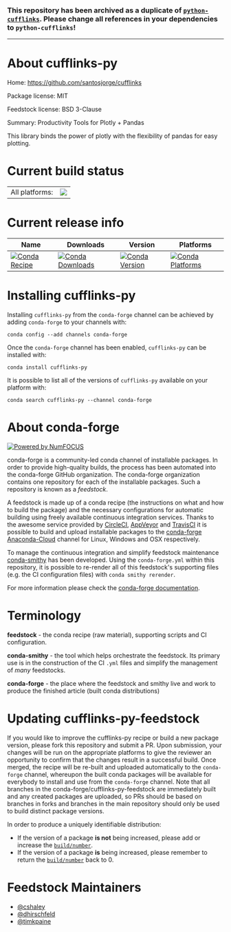 ### This repository has been archived as a duplicate of [`python-cufflinks`](https://github.com/conda-forge/python-cufflinks-feedstock). Please change all references in your dependencies to `python-cufflinks`!

----

About cufflinks-py
==================

Home: https://github.com/santosjorge/cufflinks

Package license: MIT

Feedstock license: BSD 3-Clause

Summary: Productivity Tools for Plotly + Pandas

This library binds the power of plotly with the flexibility of pandas for easy plotting.

Current build status
====================


<table><tr><td>All platforms:</td>
    <td>
      <a href="https://dev.azure.com/conda-forge/feedstock-builds/_build/latest?definitionId=5306&branchName=master">
        <img src="https://dev.azure.com/conda-forge/feedstock-builds/_apis/build/status/cufflinks-py-feedstock?branchName=master">
      </a>
    </td>
  </tr>
</table>

Current release info
====================

| Name | Downloads | Version | Platforms |
| --- | --- | --- | --- |
| [![Conda Recipe](https://img.shields.io/badge/recipe-cufflinks--py-green.svg)](https://anaconda.org/conda-forge/cufflinks-py) | [![Conda Downloads](https://img.shields.io/conda/dn/conda-forge/cufflinks-py.svg)](https://anaconda.org/conda-forge/cufflinks-py) | [![Conda Version](https://img.shields.io/conda/vn/conda-forge/cufflinks-py.svg)](https://anaconda.org/conda-forge/cufflinks-py) | [![Conda Platforms](https://img.shields.io/conda/pn/conda-forge/cufflinks-py.svg)](https://anaconda.org/conda-forge/cufflinks-py) |

Installing cufflinks-py
=======================

Installing `cufflinks-py` from the `conda-forge` channel can be achieved by adding `conda-forge` to your channels with:

```
conda config --add channels conda-forge
```

Once the `conda-forge` channel has been enabled, `cufflinks-py` can be installed with:

```
conda install cufflinks-py
```

It is possible to list all of the versions of `cufflinks-py` available on your platform with:

```
conda search cufflinks-py --channel conda-forge
```


About conda-forge
=================

[![Powered by NumFOCUS](https://img.shields.io/badge/powered%20by-NumFOCUS-orange.svg?style=flat&colorA=E1523D&colorB=007D8A)](http://numfocus.org)

conda-forge is a community-led conda channel of installable packages.
In order to provide high-quality builds, the process has been automated into the
conda-forge GitHub organization. The conda-forge organization contains one repository
for each of the installable packages. Such a repository is known as a *feedstock*.

A feedstock is made up of a conda recipe (the instructions on what and how to build
the package) and the necessary configurations for automatic building using freely
available continuous integration services. Thanks to the awesome service provided by
[CircleCI](https://circleci.com/), [AppVeyor](https://www.appveyor.com/)
and [TravisCI](https://travis-ci.org/) it is possible to build and upload installable
packages to the [conda-forge](https://anaconda.org/conda-forge)
[Anaconda-Cloud](https://anaconda.org/) channel for Linux, Windows and OSX respectively.

To manage the continuous integration and simplify feedstock maintenance
[conda-smithy](https://github.com/conda-forge/conda-smithy) has been developed.
Using the ``conda-forge.yml`` within this repository, it is possible to re-render all of
this feedstock's supporting files (e.g. the CI configuration files) with ``conda smithy rerender``.

For more information please check the [conda-forge documentation](https://conda-forge.org/docs/).

Terminology
===========

**feedstock** - the conda recipe (raw material), supporting scripts and CI configuration.

**conda-smithy** - the tool which helps orchestrate the feedstock.
                   Its primary use is in the construction of the CI ``.yml`` files
                   and simplify the management of *many* feedstocks.

**conda-forge** - the place where the feedstock and smithy live and work to
                  produce the finished article (built conda distributions)


Updating cufflinks-py-feedstock
===============================

If you would like to improve the cufflinks-py recipe or build a new
package version, please fork this repository and submit a PR. Upon submission,
your changes will be run on the appropriate platforms to give the reviewer an
opportunity to confirm that the changes result in a successful build. Once
merged, the recipe will be re-built and uploaded automatically to the
`conda-forge` channel, whereupon the built conda packages will be available for
everybody to install and use from the `conda-forge` channel.
Note that all branches in the conda-forge/cufflinks-py-feedstock are
immediately built and any created packages are uploaded, so PRs should be based
on branches in forks and branches in the main repository should only be used to
build distinct package versions.

In order to produce a uniquely identifiable distribution:
 * If the version of a package **is not** being increased, please add or increase
   the [``build/number``](https://conda.io/docs/user-guide/tasks/build-packages/define-metadata.html#build-number-and-string).
 * If the version of a package **is** being increased, please remember to return
   the [``build/number``](https://conda.io/docs/user-guide/tasks/build-packages/define-metadata.html#build-number-and-string)
   back to 0.

Feedstock Maintainers
=====================

* [@cshaley](https://github.com/cshaley/)
* [@dhirschfeld](https://github.com/dhirschfeld/)
* [@timkpaine](https://github.com/timkpaine/)
